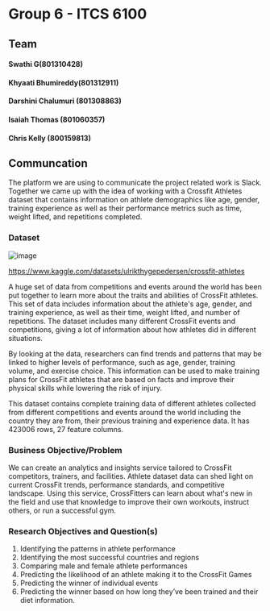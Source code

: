 # Group 6 - ITCS 6100

## Team
#### Swathi G(801310428)
#### Khyaati Bhumireddy(801312911)
#### Darshini Chalumuri (801308863)
#### Isaiah Thomas (801060357)
#### Chris Kelly (800159813)

## Communcation

The platform we are using to communicate the project related work is Slack. Together we came up with the idea of working with a Crossfit Athletes dataset that contains information on athlete demographics like age, gender, training experience as well as their performance metrics such as time, weight lifted, and repetitions completed.

### Dataset

![image](https://www.crossfit.com/wp-content/uploads/2022/10/08103509/Quarterfinals-Pia-Gund-27-min-scaled-e1678300615938-1920x1056.jpg)

https://www.kaggle.com/datasets/ulrikthygepedersen/crossfit-athletes

A huge set of data from competitions and events around the world has been put together to learn more about the traits and abilities of CrossFit athletes. This set of data includes information about the athlete's age, gender, and training experience, as well as their time, weight lifted, and number of repetitions. The dataset includes many different CrossFit events and competitions, giving a lot of information about how athletes did in different situations.

By looking at the data, researchers can find trends and patterns that may be linked to higher levels of performance, such as age, gender, training volume, and exercise choice. This information can be used to make training plans for CrossFit athletes that are based on facts and improve their physical skills while lowering the risk of injury.

This dataset contains complete training data of different athletes collected from different competitions and events around the world including the country they are from, their previous training and experience data. It has 423006 rows, 27 feature columns.
  
### Business Objective/Problem
We can create an analytics and insights service tailored to CrossFit competitors, trainers, and facilities. Athlete dataset data can shed light on current CrossFit trends, performance standards, and competitive landscape. Using this service, CrossFitters can learn about what's new in the field and use that knowledge to improve their own workouts, instruct others, or run a successful gym.


### Research Objectives and Question(s)
1.	Identifying the patterns in athlete performance
2.	Identifying the most successful countries and regions 
3.	Comparing male and female athlete performances
4.	Predicting the likelihood of an athlete making it to the CrossFit Games
5.	Predicting the winner of individual events
6.	Predicting the winner based on how long they’ve been trained and their diet information.

